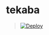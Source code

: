 # tekaba
> [![Deploy](https://www.herokucdn.com/deploy/button.png)](https://dashboard.heroku.com/new?template=https://github.com/kazenogo/tekaba)
